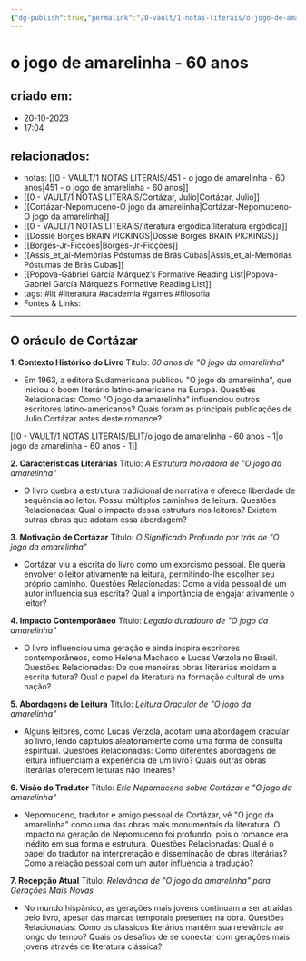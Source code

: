 ```yaml
---
{"dg-publish":true,"permalink":"/0-vault/1-notas-literais/o-jogo-de-amarelinha-60-anos/","tags":["lit","literatura","academia","games","filosofia"],"dgHomeLink":true,"dgShowLocalGraph":true,"dgShowFileTree":true,"dgEnableSearch":true}
---
```


# o jogo de amarelinha - 60 anos

## criado em: 
- 20-10-2023
- 17:04
## relacionados:
- notas: [[0 - VAULT/1 NOTAS LITERAIS/451 - o jogo de amarelinha - 60 anos\|451 - o jogo de amarelinha - 60 anos]]
- [[0 - VAULT/1 NOTAS LITERAIS/Cortázar, Julio\|Cortázar, Julio]]
- [[Cortázar-Nepomuceno-O jogo da amarelinha\|Cortázar-Nepomuceno-O jogo da amarelinha]]
- [[0 - VAULT/1 NOTAS LITERAIS/literatura ergódica\|literatura ergódica]]
- [[Dossiê Borges BRAIN PICKINGS\|Dossiê Borges BRAIN PICKINGS]]
- [[Borges-Jr-Ficções\|Borges-Jr-Ficções]]
- [[Assis_et_al-Memórias Póstumas de Brás Cubas\|Assis_et_al-Memórias Póstumas de Brás Cubas]]
- [[Popova-Gabriel García Márquez’s Formative Reading List\|Popova-Gabriel García Márquez’s Formative Reading List]]
- tags: #lit #literatura #academia #games #filosofia 
- Fontes & Links: 
---

## O oráculo de Cortázar

**1. Contexto Histórico do Livro**
Título: *60 anos de "O jogo da amarelinha"*
- Em 1963, a editora Sudamericana publicou "O jogo da amarelinha", que iniciou o boom literário latino-americano na Europa.
Questões Relacionadas: Como "O jogo da amarelinha" influenciou outros escritores latino-americanos? Quais foram as principais publicações de Julio Cortázar antes deste romance?

[[0 - VAULT/1 NOTAS LITERAIS/ELIT/o jogo de amarelinha - 60 anos - 1\|o jogo de amarelinha - 60 anos - 1]]

**2. Características Literárias**
Título: *A Estrutura Inovadora de "O jogo da amarelinha"*
- O livro quebra a estrutura tradicional de narrativa e oferece liberdade de sequência ao leitor. Possui múltiplos caminhos de leitura.
Questões Relacionadas: Qual o impacto dessa estrutura nos leitores? Existem outras obras que adotam essa abordagem?

**3. Motivação de Cortázar**
Título: *O Significado Profundo por trás de "O jogo da amarelinha"*
- Cortázar viu a escrita do livro como um exorcismo pessoal. Ele queria envolver o leitor ativamente na leitura, permitindo-lhe escolher seu próprio caminho.
Questões Relacionadas: Como a vida pessoal de um autor influencia sua escrita? Qual a importância de engajar ativamente o leitor?

**4. Impacto Contemporâneo**
Título: *Legado duradouro de "O jogo da amarelinha"*
- O livro influenciou uma geração e ainda inspira escritores contemporâneos, como Helena Machado e Lucas Verzola no Brasil.
Questões Relacionadas: De que maneiras obras literárias moldam a escrita futura? Qual o papel da literatura na formação cultural de uma nação?

**5. Abordagens de Leitura**
Título: *Leitura Oracular de "O jogo da amarelinha"*
- Alguns leitores, como Lucas Verzola, adotam uma abordagem oracular ao livro, lendo capítulos aleatoriamente como uma forma de consulta espiritual.
Questões Relacionadas: Como diferentes abordagens de leitura influenciam a experiência de um livro? Quais outras obras literárias oferecem leituras não lineares?

**6. Visão do Tradutor**
Título: *Eric Nepomuceno sobre Cortázar e "O jogo da amarelinha"*
- Nepomuceno, tradutor e amigo pessoal de Cortázar, vê "O jogo da amarelinha" como uma das obras mais monumentais da literatura. O impacto na geração de Nepomuceno foi profundo, pois o romance era inédito em sua forma e estrutura.
Questões Relacionadas: Qual é o papel do tradutor na interpretação e disseminação de obras literárias? Como a relação pessoal com um autor influencia a tradução?

**7. Recepção Atual**
Título: *Relevância de "O jogo da amarelinha" para Gerações Mais Novas*
- No mundo hispânico, as gerações mais jovens continuam a ser atraídas pelo livro, apesar das marcas temporais presentes na obra.
Questões Relacionadas: Como os clássicos literários mantêm sua relevância ao longo do tempo? Quais os desafios de se conectar com gerações mais jovens através de literatura clássica?


